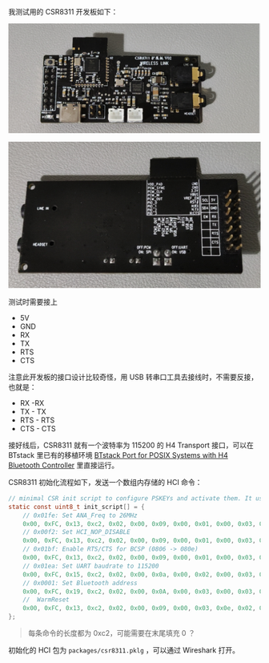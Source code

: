 我测试用的 CSR8311 开发板如下：

![](images/image-20210620003241747.png)

![](images/image-20210620003342114.png)

测试时需要接上

- 5V
- GND
- RX
- TX
- RTS
- CTS

注意此开发板的接口设计比较奇怪，用 USB 转串口工具去接线时，不需要反接，也就是：

- RX -RX
- TX - TX
- RTS - RTS
- CTS - CTS

接好线后，CSR8311 就有一个波特率为 115200 的 H4 Transport 接口，可以在 BTstack 里已有的移植环境 [BTstack Port for POSIX Systems with H4 Bluetooth Controller](http://bluekitchen-gmbh.com/btstack/#ports/existing_ports/#btstack-port-for-posix-systems-with-h4-bluetooth-controller) 里直接运行。

CSR8311 初始化流程如下，发送一个数组内存储的 HCI 命令：

```C
// minimal CSR init script to configure PSKEYs and activate them. It uses store 0x0008 = psram.
static const uint8_t init_script[] = { 
    // 0x01fe: Set ANA_Freq to 26MHz
    0x00, 0xFC, 0x13, 0xc2, 0x02, 0x00, 0x09, 0x00, 0x01, 0x00, 0x03, 0x70, 0x00, 0x00, 0xfe, 0x01, 0x01, 0x00, 0x08, 0x00, 0x90, 0x65,
    // 0x00f2: Set HCI_NOP_DISABLE
    0x00, 0xFC, 0x13, 0xc2, 0x02, 0x00, 0x09, 0x00, 0x01, 0x00, 0x03, 0x70, 0x00, 0x00, 0xf2, 0x00, 0x01, 0x00, 0x08, 0x00, 0x01, 0x00,
    // 0x01bf: Enable RTS/CTS for BCSP (0806 -> 080e)
    0x00, 0xFC, 0x13, 0xc2, 0x02, 0x00, 0x09, 0x00, 0x01, 0x00, 0x03, 0x70, 0x00, 0x00, 0xbf, 0x01, 0x01, 0x00, 0x08, 0x00, 0x0e, 0x08,
    // 0x01ea: Set UART baudrate to 115200
    0x00, 0xFC, 0x15, 0xc2, 0x02, 0x00, 0x0a, 0x00, 0x02, 0x00, 0x03, 0x70, 0x00, 0x00, 0xea, 0x01, 0x02, 0x00, 0x08, 0x00, 0x01, 0x00, 0x00, 0xc2,
    // 0x0001: Set Bluetooth address 
    0x00, 0xFC, 0x19, 0xc2, 0x02, 0x00, 0x0A, 0x00, 0x03, 0x00, 0x03, 0x70, 0x00, 0x00, 0x01, 0x00, 0x04, 0x00, 0x08, 0x00, 0xf3, 0x00, 0xf5, 0xf4, 0xf2, 0x00, 0xf2, 0xf1,
    //  WarmReset
    0x00, 0xFC, 0x13, 0xc2, 0x02, 0x00, 0x09, 0x00, 0x03, 0x0e, 0x02, 0x40, 0x00, 0x00, 0x00, 0x00, 0x00, 0x00, 0x08, 0x00, 0x00, 0x00,
};
```

> 每条命令的长度都为 0xc2，可能需要在末尾填充 0  ？

初始化的 HCI 包为 `packages/csr8311.pklg` ，可以通过 Wireshark 打开。